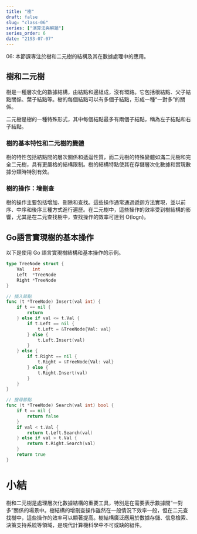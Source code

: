 ```yaml
---
title: "樹"
draft: false
slug: "class-06"
series: ["演算法與解題"]
series_order: 6
date: "2193-07-07"
---
```

06: 本節課專注於樹和二元樹的結構及其在數據處理中的應用。

## 樹和二元樹
樹是一種層次化的數據結構，由結點和邊組成，沒有環路。它包括根結點、父子結點關係、葉子結點等。樹的每個結點可以有多個子結點，形成一種“一對多”的關係。

二元樹是樹的一種特殊形式，其中每個結點最多有兩個子結點，稱為左子結點和右子結點。

### 樹的基本特性和二元樹的變體
樹的特性包括結點間的層次關係和遞迴性質，而二元樹的特殊變體如滿二元樹和完全二元樹，具有更嚴格的結構限制。樹的結構特點使其在存儲層次化數據和實現數據分類時特別有效。

### 樹的操作：增刪查
樹的操作主要包括增加、刪除和查找。這些操作通常通過遞迴方法實現，並以前序、中序和後序三種方式進行遍歷。在二元樹中，這些操作的效率受到樹結構的影響，尤其是在二元查找樹中，查找操作的效率可達到 O(logn)。

## Go語言實現樹的基本操作
以下是使用 Go 語言實現樹結構和基本操作的示例。

```go
type TreeNode struct {
    Val   int
    Left  *TreeNode
    Right *TreeNode
}

// 插入節點
func (t *TreeNode) Insert(val int) {
    if t == nil {
        return
    } else if val <= t.Val {
        if t.Left == nil {
            t.Left = &TreeNode{Val: val}
        } else {
            t.Left.Insert(val)
        }
    } else {
        if t.Right == nil {
            t.Right = &TreeNode{Val: val}
        } else {
            t.Right.Insert(val)
        }
    }
}

// 搜尋節點
func (t *TreeNode) Search(val int) bool {
    if t == nil {
        return false
    }
    if val < t.Val {
        return t.Left.Search(val)
    } else if val > t.Val {
        return t.Right.Search(val)
    }
    return true
}
```

# 小結
樹和二元樹是處理層次化數據結構的重要工具，特別是在需要表示數據間“一對多”關係的場景中。樹結構的增刪查操作雖然在一般情況下效率一般，但在二元查找樹中，這些操作的效率可以顯著提高。樹結構廣泛應用於數據存儲、信息檢索、決策支持系統等領域，是現代計算機科學中不可或缺的組件。